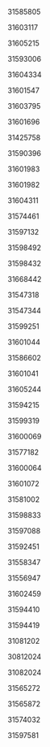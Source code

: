 31585805

31603117

31605215

31593006

31604334

31601547

31603795

31601696

31425758

31590396

31601983

31601982

31604311

31574461

31597132

31598492

31598432

31668442

31547318

31547344

31599251

31601044

31586602

31601041

31605244

31594215

31599319

31600069

31577182

31600064

31601072

31581002

31598833

31597088

31592451

31558347

31556947

31602459

31594410

31594419

31081202

30812024

31082024

31565272

31565872

31574032

31597581

